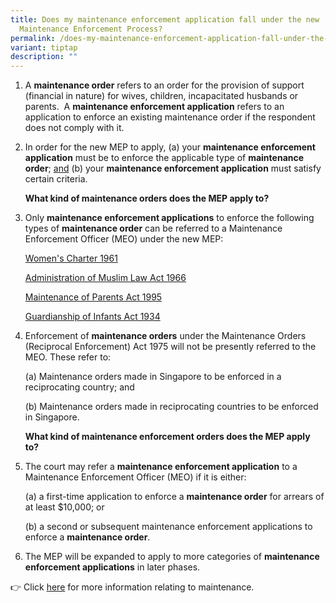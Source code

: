 ```yaml
---
title: Does my maintenance enforcement application fall under the new
  Maintenance Enforcement Process?
permalink: /does-my-maintenance-enforcement-application-fall-under-the-new-maintenance-enforcement-process/
variant: tiptap
description: ""
---
```

<ol data-tight="true" class="tight">
<li>
<p>A <strong>maintenance order</strong> refers to an order for the provision
of support (financial in nature) for wives, children, incapacitated husbands
or parents. &nbsp;A <strong>maintenance enforcement application</strong> refers
to an application to enforce an existing maintenance order if the respondent
does not comply with it.</p>
<p></p>
</li>
<li>
<p>In order for the new MEP to apply, (a) your <strong>maintenance enforcement application</strong> must
be to enforce the applicable type of <strong>maintenance order</strong>; <u>and</u> (b)
your <strong>maintenance enforcement application</strong> must satisfy certain
criteria.</p>
<p></p>
<p><strong>What kind of maintenance orders does the MEP apply to?</strong>
</p>
<p></p>
</li>
<li>
<p>Only <strong>maintenance enforcement applications</strong> to enforce the
following types of <strong>maintenance order</strong> can be referred to
a Maintenance Enforcement Officer (MEO) under the new MEP:</p>
<p></p>
<p><a href="/women-s-charter-1961/" rel="noopener noreferrer nofollow" target="_blank">Women's Charter 1961</a>
</p>
<p></p>
<p><a href="/administration-of-muslim-law-act-1966/" rel="noopener noreferrer nofollow" target="_blank">Administration of Muslim Law Act 1966</a>
</p>
<p></p>
<p><a href="/maintenance-of-parents-act-1995/" rel="noopener noreferrer nofollow" target="_blank">Maintenance of Parents Act 1995</a>
</p>
<p></p>
<p><a href="/guardianship-of-infants-act-1934/" rel="noopener noreferrer nofollow" target="_blank">Guardianship of Infants Act 1934</a>
</p>
<p></p>
</li>
<li>
<p>Enforcement of <strong>maintenance orders</strong> under the Maintenance
Orders (Reciprocal Enforcement) Act 1975 will not be presently referred
to the MEO. These refer to:</p>
<p></p>
<p>(a) Maintenance orders made in Singapore to be enforced in a reciprocating
country; and</p>
<p></p>
<p>(b) Maintenance orders made in reciprocating countries to be enforced
in Singapore.</p>
<p></p>
<p><strong>What kind of maintenance enforcement orders does the MEP apply to?</strong>
</p>
<p></p>
</li>
<li>
<p>The court may refer a <strong>maintenance enforcement application</strong> to
a Maintenance Enforcement Officer (MEO) if it is either:</p>
<p></p>
<p>(a) a first-time application to enforce a <strong>maintenance order</strong> for
arrears of at least $10,000; or</p>
<p></p>
<p>(b) a second or subsequent maintenance enforcement applications to enforce
a <strong>maintenance order</strong>.</p>
<p></p>
</li>
<li>
<p>The MEP will be expanded to apply to more categories of <strong>maintenance enforcement applications</strong> in
later phases.</p>
</li>
</ol>
<p></p>
<p>👉 Click&nbsp;<a href="https://www.judiciary.gov.sg/family/maintenance" rel="noopener noreferrer nofollow" target="_blank">here</a>&nbsp;for
more information relating to maintenance.</p>
<p></p>